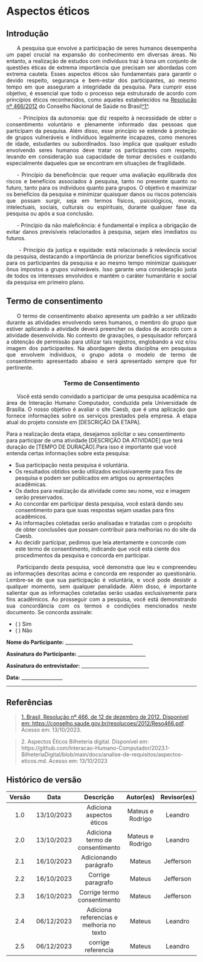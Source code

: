 # Aspectos éticos

## Introdução

<p align="justify">&emsp;&emsp;A pesquisa que envolve a participação de seres humanos desempenha um papel crucial na expansão do conhecimento em diversas áreas. No entanto, a realização de estudos com indivíduos traz à tona um conjunto de questões éticas de extrema importância que precisam ser abordadas com extrema cautela. Esses aspectos éticos são fundamentais para garantir o devido respeito, segurança e bem-estar dos participantes, ao mesmo tempo em que asseguram a integridade da pesquisa. Para cumprir esse objetivo, é essencial que todo o processo seja estruturado de acordo com princípios éticos reconhecidos, como aqueles estabelecidos na <a href="/2023.2-Caesb/analise-de-requisitos/resolucao466.pdf" target="_blank">Resolução nº 466/2012</a> do Conselho Nacional de Saúde no Brasil<a id="anchor_1" href="#REF1">^1^</a>.</p>

<p align="justify">&emsp;&emsp; - Princípios  da autonomia: que diz respeito à necessidade de obter o consentimento voluntário e plenamente informado das pessoas que participam da pesquisa. Além disso, esse princípio se estende à proteção de grupos vulneráveis e indivíduos legalmente incapazes, como menores de idade, estudantes ou subordinados. Isso implica que qualquer estudo envolvendo seres humanos deve tratar os participantes com respeito, levando em consideração sua capacidade de tomar decisões e cuidando especialmente daqueles que se encontram em situações de fragilidade. </p>

<p align="justify">&emsp;&emsp;- Princípio da beneficência: que requer uma avaliação equilibrada dos riscos e benefícios associados à pesquisa, tanto no presente quanto no futuro, tanto para os indivíduos quanto para grupos. O objetivo é maximizar os benefícios da pesquisa e minimizar quaisquer danos ou riscos potenciais que possam surgir, seja em termos físicos, psicológicos, morais, intelectuais, sociais, culturais ou espirituais, durante qualquer fase da pesquisa ou após a sua conclusão.</p>

<p align="justify">&emsp;&emsp;- Princípio da não maleficência: é fundamental e implica a obrigação de evitar danos previsíveis relacionados à pesquisa, sejam eles imediatos ou futuros. </p>

 <p align="justify">&emsp;&emsp; - Princípio da justiça e equidade: está relacionado à relevância social da pesquisa, destacando a importância de priorizar benefícios significativos para os participantes da pesquisa e ao mesmo tempo minimizar quaisquer ônus impostos a grupos vulneráveis. Isso garante uma consideração justa de todos os interesses envolvidos e mantém o caráter humanitário e social da pesquisa em primeiro plano.</p>


## Termo de consentimento

<p align="justify">&emsp;&emsp;O termo de consentimento abaixo apresenta um padrão a ser utilizado durante as atividades envolvendo seres humanos, o membro do grupo que estiver aplicando a atividade deverá preencher os dados de acordo com a atividade desenvolvida. No contexto de gravações, o pesquisador reforçará a obtenção de permissão para utilizar tais registros, englobando a voz e/ou imagem dos participantes. Na abordagem desta disciplina em pesquisas que envolvem indivíduos, o grupo adota o modelo de termo de consentimento apresentado abaixo e será apresentado sempre que for pertinente.
</p>

<div style="text-align: center">
<h3>
Termo de Consentimento
</h3>
</div>



<p align="justify">&emsp;&emsp;Você está sendo convidado a participar de uma pesquisa acadêmica na área de Interação Humano Computador, conduzida pela Universidade de Brasília. O nosso objetivo é avaliar o site Caesb, que é uma aplicação que fornece informações sobre os serviços prestados pela empresa. A etapa atual do projeto consiste em [DESCRIÇÃO DA ETAPA].</p>

Para a realização desta etapa, desejamos solicitar o seu consentimento para participar de uma atividade [DESCRIÇÃO DA ATIVIDADE] que terá duração de [TEMPO DE DURAÇÃO].Para isso é importante que você entenda certas informações sobre esta pesquisa:

- Sua participação nesta pesquisa é voluntária. 
- Os resultados obtidos serão utilizados exclusivamente para fins de pesquisa e podem ser publicados em artigos ou apresentações acadêmicas. 
- Os dados para realização da atividade como seu nome, voz e imagem serão preservados.
- Ao concordar em participar desta pesquisa, você estará dando seu consentimento para que suas respostas sejam usadas para fins acadêmicos. 
- As informações coletadas serão analisadas e tratadas com o propósito de obter conclusões que possam contribuir para melhorias no do site da Caesb.
- Ao decidir participar, pedimos que leia atentamente e concorde com este termo de consentimento, indicando que você está ciente dos procedimentos da pesquisa e concorda em participar.
<p align="justify">&emsp;&emsp;Participando desta pesquisa, você demonstra que leu e compreendeu as informações descritas acima e concorda em responder ao questionário. Lembre-se de que sua participação é voluntária, e você pode desistir a qualquer momento, sem qualquer penalidade. Além disso, é importante salientar que as informações coletadas serão usadas exclusivamente para fins acadêmicos.
Ao prosseguir com a pesquisa, você está demonstrando sua concordância com os termos e condições mencionados neste documento. Se concorda assinale:</p>

- ( ) Sim
- ( ) Não



**Nome do Participante:** ____________________________

**Assinatura do Participante:** ____________________________

**Assinatura do entrevistador:** ____________________________

**Data:** _________________

-----

## Referências

> <a id="REF1" href="#anchor_1"><p id="1"> 1. Brasil, Resolução nº 466, de 12 de dezembro de 2012. Disponível em: https://conselho.saude.gov.br/resolucoes/2012/Reso466.pdf. Acesso em: 13/10/2023.</a>


> <p id="2"> 2. Aspectos Éticos Bilheteria digital. Disponível em: https://github.com/Interacao-Humano-Computador/2023.1-BilheteriaDigital/blob/main/docs/analise-de-requisitos/aspectos-eticos.md. Acesso em: 13/10/2023</p>



## Histórico de versão
<center>

| Versão |    Data    |      Descrição       |  Autor(es) | Revisor(es) |
| :----: | :--------: | :------------------: | :-----: | :-----: |
|  1.0   | 13/10/2023 | Adiciona aspectos éticos | Mateus e Rodrigo | Leandro |
|  2.0   | 13/10/2023 | Adiciona termo de consentimento | Mateus e Rodrigo | Leandro |
|  2.1   | 16/10/2023 | Adicionando parágrafo | Mateus | Jefferson |
|  2.2   | 16/10/2023 | Corrige paragrafo | Mateus | Jefferson |
|  2.3   | 16/10/2023 | Corrige termo consentimento | Mateus | Jefferson |
|  2.4   | 06/12/2023 | Adiciona referencias e melhoria no texto | Mateus | Leandro |
|  2.5   | 06/12/2023 | corrige referencia | Mateus | Leandro |
</center>